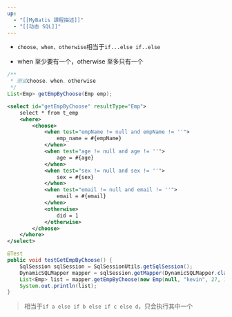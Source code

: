 ```yaml
---
up:
  - "[[MyBatis 課程描述]]"
  - "[[动态 SQL]]"
---
```

- `choose、when、otherwise`相当于`if...else if..else`

- when 至少要有一个，otherwise 至多只有一个

```java
/**
 * 测试choose、when、otherwise
 */
List<Emp> getEmpByChoose(Emp emp);
```

```xml
<select id="getEmpByChoose" resultType="Emp">
	select * from t_emp
	<where>
		<choose>
			<when test="empName != null and empName != ''">
				emp_name = #{empName}
			</when>
			<when test="age != null and age != ''">
				age = #{age}
			</when>
			<when test="sex != null and sex != ''">
				sex = #{sex}
			</when>
			<when test="email != null and email != ''">
				email = #{email}
			</when>
			<otherwise>
				did = 1
			</otherwise>
		</choose>
	</where>
</select>
```

```java
@Test  
public void testGetEmpByChoose() {  
    SqlSession sqlSession = SqlSessionUtils.getSqlSession();  
    DynamicSQLMapper mapper = sqlSession.getMapper(DynamicSQLMapper.class);  
    List<Emp> list = mapper.getEmpByChoose(new Emp(null, "kevin", 27, 1, null, null, null));  
    System.out.println(list);  
}
```

> 相当于`if a else if b else if c else d`，只会执行其中一个